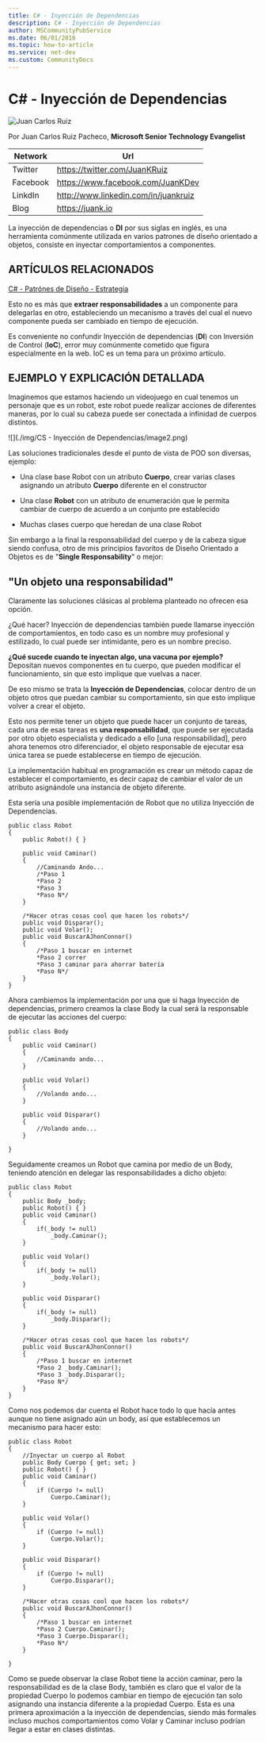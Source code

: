 ```yaml
---
title: C# - Inyección de Dependencias
description: C# - Inyección de Dependencias
author: MSCommunityPubService
ms.date: 06/01/2016
ms.topic: how-to-article
ms.service: net-dev
ms.custom: CommunityDocs
---
```







# C\# - Inyección de Dependencias

![Juan Carlos Ruiz ](http://gravatar.com/avatar/2c36e6ebd9b4d33c3e9a0362607b3e57?s=150)
<!-- -->

Por Juan Carlos Ruiz Pacheco, **Microsoft Senior Technology Evangelist**

  Network   | Url
  ----------|----------------------------------------
  Twitter   | https://twitter.com/JuanKRuiz
  Facebook  | https://www.facebook.com/JuanKDev
  LinkdIn   | http://www.linkedin.com/in/juankruiz
  Blog      | https://juank.io


La inyección de dependencias o **DI** por sus siglas en inglés, es una
herramienta comúnmente utilizada en varios patrones de diseño orientado
a objetos, consiste en inyectar comportamientos a componentes.

ARTÍCULOS RELACIONADOS
----------------------

[C\# - Patrónes de Diseño -
Estrategia](http://juank.io/c-patrones-diseno-estrategia/)

Esto no es más que **extraer responsabilidades** a un componente para
delegarlas en otro, estableciendo un mecanismo a través del cual el
nuevo componente pueda ser cambiado en tiempo de ejecución.

Es conveniente no confundir Inyección de dependencias (**DI**) con
Inversión de Control (**IoC**), error muy comúnmente cometido que figura
especialmente en la web. IoC es un tema para un próximo artículo.

EJEMPLO Y EXPLICACIÓN DETALLADA
-------------------------------

Imaginemos que estamos haciendo un videojuego en cual tenemos un
personaje que es un robot, este robot puede realizar acciones de
diferentes maneras, por lo cual su cabeza puede ser conectada a
infinidad de cuerpos distintos.

![](./img/CS - Inyección de Dependencias/image2.png)

Las soluciones tradicionales desde el punto de vista de POO son
diversas, ejemplo:

* Una clase base Robot con un atributo **Cuerpo**, crear varias clases
asignando un atributo **Cuerpo** diferente en el constructor

* Una clase **Robot** con un atributo de enumeración que le permita
cambiar de cuerpo de acuerdo a un conjunto pre establecido

* Muchas clases cuerpo que heredan de una clase Robot

Sin embargo a la final la responsabilidad del cuerpo y de la cabeza
sigue siendo confusa, otro de mis principios favoritos de Diseño
Orientado a Objetos es de "**Single Responsability**" o mejor:

"Un objeto una responsabilidad"
-------------------------------

Claramente las soluciones clásicas al problema planteado no ofrecen esa
opción.

¿Qué hacer? Inyección de dependencias también puede llamarse inyección
de comportamientos, en todo caso es un nombre muy profesional y
estilizado, lo cual puede ser intimidante, pero es un nombre preciso.

**¿Qué sucede cuando te inyectan algo, una vacuna por ejemplo?**
Depositan nuevos componentes en tu cuerpo, que pueden modificar el
funcionamiento, sin que esto implique que vuelvas a nacer.

De eso mismo se trata la **Inyección de Dependencias**, colocar dentro
de un objeto otros que puedan cambiar su comportamiento, sin que esto
implique volver a crear el objeto.

Esto nos permite tener un objeto que puede hacer un conjunto de tareas,
cada una de esas tareas es **una responsabilidad**, que puede ser
ejecutada por otro objeto especialista y dedicado a ello \[una
responsabilidad\], pero ahora tenemos otro diferenciador, el objeto
responsable de ejecutar esa única tarea se puede establecerse en tiempo
de ejecución.

La implementación habitual en programación es crear un método capaz de
establecer el comportamiento, es decir capaz de cambiar el valor de un
atributo asignándole una instancia de objeto diferente.

Esta sería una posible implementación de Robot que no utiliza Inyección
de Dependencias.



    public class Robot
    {
        public Robot() { }
        
        public void Caminar()
        {
            //Caminando Ando...
            /*Paso 1
            *Paso 2
            *Paso 3
            *Paso N*/
        }

        /*Hacer otras cosas cool que hacen los robots*/
        public void Disparar();
        public void Volar();
        public void BuscarAJhonConnor()
        {
            /*Paso 1 buscar en internet
            *Paso 2 correr
            *Paso 3 caminar para ahorrar batería
            *Paso N*/
        }
    }

Ahora cambiemos la implementación por una que si haga Inyección de
dependencias, primero creamos la clase Body la cual será la responsable
de ejecutar las acciones del cuerpo:



    public class Body
    {
        public void Caminar()
        {
            //Caminando ando...
        }

        public void Volar()
        {
            //Volando ando...
        }

        public void Disparar()
        {
            //Volando ando...
        }

    }

Seguidamente creamos un Robot que camina por medio de un Body, teniendo
atención en delegar las responsabilidades a dicho objeto:



    public class Robot
    {
        public Body _body;
        public Robot() { }
        public void Caminar()
        {
            if(_body != null)
                _body.Caminar();
        }

        public void Volar()
        {
            if(_body != null)
                _body.Volar();
        }

        public void Disparar()
        {
            if(_body != null)
                _body.Disparar();
        }

        /*Hacer otras cosas cool que hacen los robots*/
        public void BuscarAJhonConnor()
        {
            /*Paso 1 buscar en internet
            *Paso 2 _body.Caminar();
            *Paso 3 _body.Disparar();
            *Paso N*/
        }
    }

Como nos podemos dar cuenta el Robot hace todo lo que hacía antes aunque
no tiene asignado aún un body, así que establecemos un mecanismo para
hacer esto:


    public class Robot
    {
        //Inyectar un cuerpo al Robot
        public Body Cuerpo { get; set; }
        public Robot() { }
        public void Caminar()
        {
            if (Cuerpo != null)
                Cuerpo.Caminar();
        }

        public void Volar()
        {
            if (Cuerpo != null)
                Cuerpo.Volar();
        }

        public void Disparar()
        {
            if (Cuerpo != null)
                Cuerpo.Disparar();
        }

        /*Hacer otras cosas cool que hacen los robots*/
        public void BuscarAJhonConnor()
        {
            /*Paso 1 buscar en internet
            *Paso 2 Cuerpo.Caminar();
            *Paso 3 Cuerpo.Disparar();
            *Paso N*/
        }

    }

Como se puede observar la clase Robot tiene la acción caminar, pero la
responsabilidad es de la clase Body, también es claro que el valor de la
propiedad Cuerpo lo podemos cambiar en tiempo de ejecución tan solo
asignando una instancia diferente a la propiedad Cuerpo. Esta es una
primera aproximación a la inyección de dependencias, siendo más formales
incluso muchos comportamientos como Volar y Caminar incluso podrían
llegar a estar en clases distintas.


